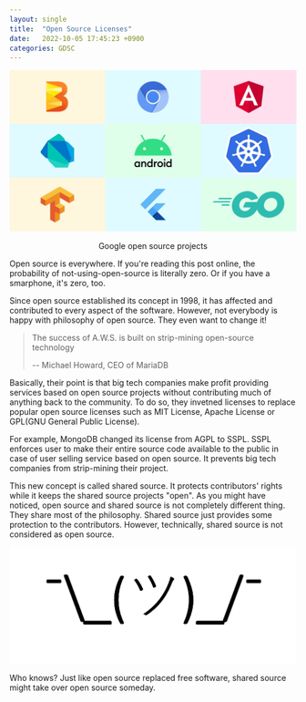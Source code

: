 ```yaml
---
layout: single
title:  "Open Source Licenses"
date:   2022-10-05 17:45:23 +0900
categories: GDSC
---
```


![Google Open Source](/assets/images/google-open-source.jpg)
<p align = "center">
Google open source projects
</p>


Open source is everywhere. If you're reading this post online, the probability of not-using-open-source is literally zero. Or if you have a smarphone, it's zero, too. 

Since open source established its concept in 1998, it has affected and contributed to every aspect of the software. However, not everybody is happy with philosophy of open source. They even want to change it!

> The success of A.W.S. is built on strip-mining open-source technology
>
> -- Michael Howard, CEO of MariaDB

Basically, their point is that big tech companies make profit providing services based on open source projects without contributing much of anything back to the community. To do so, they invetned licenses to replace popular open source licenses such as MIT License, Apache License or GPL(GNU General Public License). 

For example, MongoDB changed its license from AGPL to SSPL. SSPL enforces user to make their entire source code available to the public in case of user selling service based on open source. It prevents big tech companies from strip-mining their project. 

This new concept is called shared source. It protects contributors' rights while it keeps the shared source projects "open". As you might have noticed, open source and shared source is not completely different thing. They share most of the philosophy. Shared source just provides some protection to the contributors. However, technically, shared source is not considered as open source. 

![Who Knows](/assets/images/who-knows.png)

Who knows? Just like open source replaced free software, shared source might take over open source someday. 
